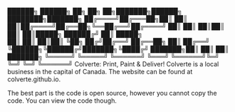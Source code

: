  ██████╗ ██████╗ ██╗    ██╗   ██╗███████╗██████╗ ████████╗███████╗
██╔════╝██╔═══██╗██║    ██║   ██║██╔════╝██╔══██╗╚══██╔══╝██╔════╝
██║     ██║   ██║██║    ██║   ██║█████╗  ██████╔╝   ██║   █████╗  
██║     ██║   ██║██║    ╚██╗ ██╔╝██╔══╝  ██╔══██╗   ██║   ██╔══╝  
╚██████╗╚██████╔╝███████╗╚████╔╝ ███████╗██║  ██║   ██║   ███████╗
 ╚═════╝ ╚═════╝ ╚══════╝ ╚═══╝  ╚══════╝╚═╝  ╚═╝   ╚═╝   ╚══════╝
            Colverte: Print, Paint & Deliver!
Colverte is a local business in the capital of Canada. The website can be found at colverte.github.io.

The best part is the code is open source, however you cannot copy the code. You can view the code though.
